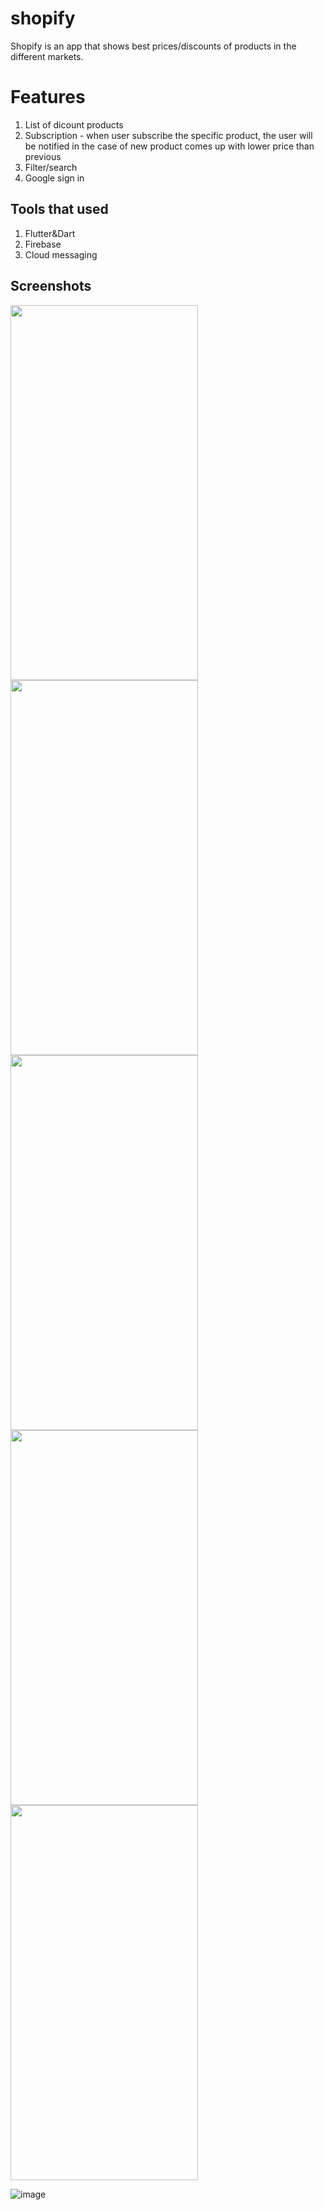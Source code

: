# shopify

Shopify is an app that shows best prices/discounts of products in the different markets. 

# Features
1. List of dicount products
2. Subscription - when user subscribe the specific product, the user will be notified in the case of new product comes up with lower price than previous
3. Filter/search
4. Google sign in

## Tools that used
1. Flutter&Dart
2. Firebase 
3. Cloud messaging 


## Screenshots

<img src="https://user-images.githubusercontent.com/91821159/215493563-5cbc1715-3b19-4624-9b6f-a32e7569d487.png" width="300" height="600" />

<img src="https://user-images.githubusercontent.com/91821159/215491938-934b781a-158a-43d3-b84a-ac96c8e824d4.png" width="300" height="600" />

<img src="https://user-images.githubusercontent.com/91821159/215491962-c5e6603a-2ea7-4950-8339-07f82b5957d4.png" width="300" height="600" />

<img src="https://user-images.githubusercontent.com/91821159/215491993-58eb8dba-b3d5-4d60-a469-be5fa697ab8b.png" width="300" height="600" />

<img src="https://user-images.githubusercontent.com/91821159/215492012-16d5f8a8-fc8c-4098-9f81-6780f45f652a.png" width="300" height="600" />





![image](https://user-images.githubusercontent.com/91821159/215314413-2e32afd9-390b-4a39-9e88-c834be250f1a.png)
